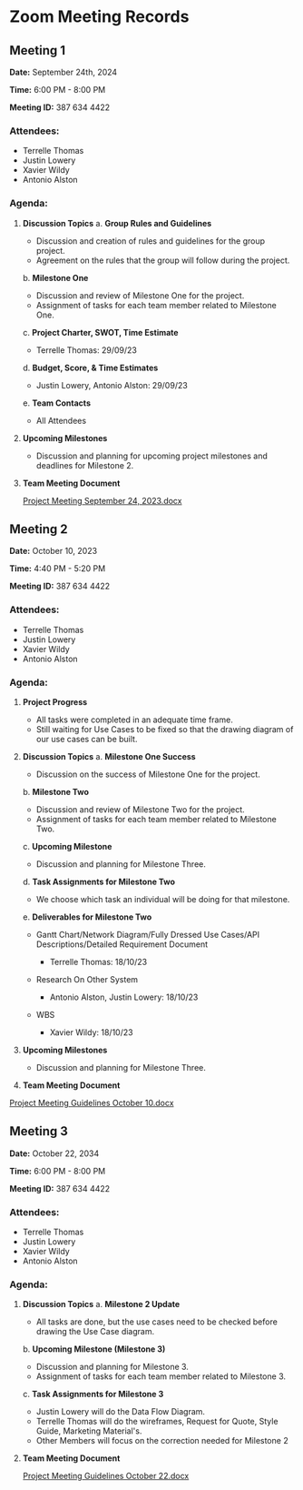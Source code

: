 
# Zoom Meeting Records

## Meeting 1

**Date:** September 24th, 2024

**Time:** 6:00 PM - 8:00 PM

**Meeting ID:** 387 634 4422


### Attendees:
- Terrelle Thomas
- Justin Lowery
- Xavier Wildy
- Antonio Alston

### Agenda:


1. **Discussion Topics**
   a. **Group Rules and Guidelines**
      - Discussion and creation of rules and guidelines for the group project.
      - Agreement on the rules that the group will follow during the project.

   b. **Milestone One**
      - Discussion and review of Milestone One for the project.
      - Assignment of tasks for each team member related to Milestone One.

   c. **Project Charter, SWOT, Time Estimate**
      - Terrelle Thomas: 29/09/23

   d. **Budget, Score, & Time Estimates**
      - Justin Lowery, Antonio Alston: 29/09/23

   e. **Team Contacts**
      - All Attendees 


2. **Upcoming Milestones**
   - Discussion and planning for upcoming project milestones and deadlines for Milestone 2.

3. **Team Meeting Document**
   
   [Project Meeting September 24, 2023.docx](https://github.com/cis-famu/GameTrack/files/13062537/Project.Meeting.September.24.2023.docx)


  ## Meeting 2

**Date:** October 10, 2023

**Time:** 4:40 PM - 5:20 PM

**Meeting ID:** 387 634 4422

### Attendees:
- Terrelle Thomas
- Justin Lowery
- Xavier Wildy
- Antonio Alston

### Agenda:

1. **Project Progress**
   - All tasks were completed in an adequate time frame.
   - Still waiting for Use Cases to be fixed so that the drawing diagram of our use cases can be built.

2. **Discussion Topics**
   a. **Milestone One Success**
      - Discussion on the success of Milestone One for the project.

   b. **Milestone Two**
      - Discussion and review of Milestone Two for the project.
      - Assignment of tasks for each team member related to Milestone Two.

   c. **Upcoming Milestone**
      - Discussion and planning for Milestone Three.

   d. **Task Assignments for Milestone Two**
      - We choose which task an individual will be doing for that milestone.

   e. **Deliverables for Milestone Two**
      - Gantt Chart/Network Diagram/Fully Dressed Use Cases/API Descriptions/Detailed Requirement Document
         - Terrelle Thomas: 18/10/23

      - Research On Other System
         - Antonio Alston, Justin Lowery: 18/10/23

      - WBS
         - Xavier Wildy: 18/10/23

3. **Upcoming Milestones**
   - Discussion and planning for Milestone Three.

4. **Team Meeting Document**

  [Project Meeting Guidelines October 10.docx](https://github.com/cis-famu/GameTrack/files/13062538/Project.Meeting.Guidelines.October.10.docx)


## Meeting 3

**Date:** October 22, 2034

**Time:** 6:00 PM - 8:00 PM

**Meeting ID:** 387 634 4422

### Attendees:
- Terrelle Thomas
- Justin Lowery
- Xavier Wildy
- Antonio Alston

### Agenda:

1. **Discussion Topics**
   a. **Milestone 2 Update**
      - All tasks are done, but the use cases need to be checked before drawing the Use Case diagram.

   b. **Upcoming Milestone (Milestone 3)**
      - Discussion and planning for Milestone 3.
      - Assignment of tasks for each team member related to Milestone 3.

   c. **Task Assignments for Milestone 3**
      - Justin Lowery will do the Data Flow Diagram.
      - Terrelle Thomas will do the wireframes, Request for Quote, Style Guide, Marketing Material's.
      - Other Members will focus on the correction needed for Milestone 2

2. **Team Meeting Document**

   [Project Meeting Guidelines October 22.docx](https://github.com/cis-famu/GameTrack/files/13062539/Project.Meeting.Guidelines.October.22.docx)

  



